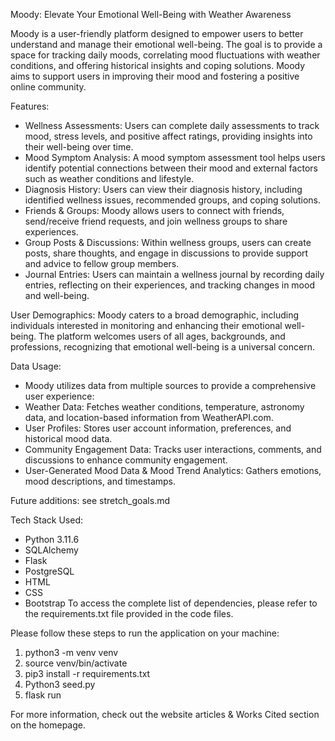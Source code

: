 Moody: Elevate Your Emotional Well-Being with Weather Awareness

Moody is a user-friendly platform designed to empower users to better understand and manage their emotional well-being. The goal is to provide a space for tracking daily moods, correlating mood fluctuations with weather conditions, and offering historical insights and coping solutions. Moody aims to support users in improving their mood and fostering a positive online community.

Features:
- Wellness Assessments: Users can complete daily assessments to track mood, stress levels, and positive affect ratings, providing insights into their well-being over time.
- Mood Symptom Analysis: A mood symptom assessment tool helps users identify potential connections between their mood and external factors such as weather conditions and lifestyle.
- Diagnosis History: Users can view their diagnosis history, including identified wellness issues, recommended groups, and coping solutions.
- Friends & Groups: Moody allows users to connect with friends, send/receive friend requests, and join wellness groups to share experiences.
- Group Posts & Discussions: Within wellness groups, users can create posts, share thoughts, and engage in discussions to provide support and advice to fellow group members.
- Journal Entries: Users can maintain a wellness journal by recording daily entries, reflecting on their experiences, and tracking changes in mood and well-being.

User Demographics:
Moody caters to a broad demographic, including individuals interested in monitoring and enhancing their emotional well-being. The platform welcomes users of all ages, backgrounds, and professions, recognizing that emotional well-being is a universal concern.

Data Usage:
- Moody utilizes data from multiple sources to provide a comprehensive user experience:
- Weather Data: Fetches weather conditions, temperature, astronomy data, and location-based information from WeatherAPI.com.
- User Profiles: Stores user account information, preferences, and historical mood data.
- Community Engagement Data: Tracks user interactions, comments, and discussions to enhance community engagement.
- User-Generated Mood Data & Mood Trend Analytics: Gathers emotions, mood descriptions, and timestamps. 

Future additions: see stretch_goals.md

Tech Stack Used:
- Python 3.11.6
- SQLAlchemy
- Flask
- PostgreSQL
- HTML
- CSS
- Bootstrap
To access the complete list of dependencies, please refer to the requirements.txt file provided in the code files.

Please follow these steps to run the application on your machine:

1. python3 -m venv venv
2. source venv/bin/activate
3. pip3 install -r requirements.txt
4. Python3 seed.py
5. flask run

For more information, check out the website articles & Works Cited section on the homepage.

